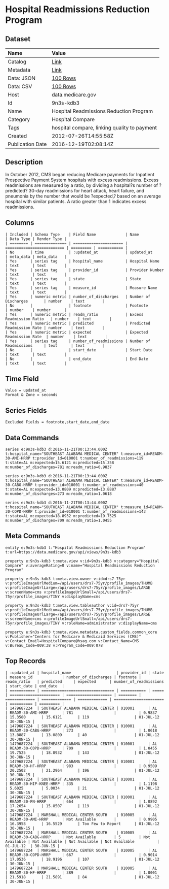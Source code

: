 # Hospital Readmissions Reduction Program

## Dataset

| Name | Value |
| :--- | :---- |
| Catalog | [Link](https://catalog.data.gov/dataset/hospital-readmission-reduction) |
| Metadata | [Link](https://data.medicare.gov/api/views/9n3s-kdb3) |
| Data: JSON | [100 Rows](https://data.medicare.gov/api/views/9n3s-kdb3/rows.json?max_rows=100) |
| Data: CSV | [100 Rows](https://data.medicare.gov/api/views/9n3s-kdb3/rows.csv?max_rows=100) |
| Host | data.medicare.gov |
| Id | 9n3s-kdb3 |
| Name | Hospital Readmissions Reduction Program |
| Category | Hospital Compare |
| Tags | hospital compare, linking quality to payment |
| Created | 2012-07-26T14:55:58Z |
| Publication Date | 2016-12-19T02:08:14Z |

## Description

In October 2012, CMS began reducing Medicare payments for Inpatient Prospective Payment System hospitals with excess readmissions. Excess readmissions are measured by a ratio, by dividing a hospital?s number of ?predicted? 30-day readmissions for heart attack, heart failure, and pneumonia by the number that would be ?expected,? based on an average hospital with similar patients. A ratio greater than 1 indicates excess readmissions.

## Columns

```ls
| Included | Schema Type    | Field Name             | Name                       | Data Type | Render Type |
| ======== | ============== | ====================== | ========================== | ========= | =========== |
| No       | time           | :updated_at            | updated_at                 | meta_data | meta_data   |
| Yes      | series tag     | hospital_name          | Hospital Name              | text      | text        |
| Yes      | series tag     | provider_id            | Provider Number            | text      | text        |
| Yes      | series tag     | state                  | State                      | text      | text        |
| Yes      | series tag     | measure_id             | Measure Name               | text      | text        |
| Yes      | numeric metric | number_of_discharges   | Number of Discharges       | number    | text        |
| No       |                | footnote               | Footnote                   | number    | number      |
| Yes      | numeric metric | readm_ratio            | Excess Readmission Ratio   | number    | text        |
| Yes      | numeric metric | predicted              | Predicted Readmission Rate | number    | text        |
| Yes      | numeric metric | expected               | Expected Readmission Rate  | number    | text        |
| Yes      | series tag     | number_of_readmissions | Number of Readmissions     | text      | text        |
| No       |                | start_date             | Start Date                 | text      | text        |
| No       |                | end_date               | End Date                   | text      | text        |
```

## Time Field

```ls
Value = updated_at
Format & Zone = seconds
```

## Series Fields

```ls
Excluded Fields = footnote,start_date,end_date
```

## Data Commands

```ls
series e:9n3s-kdb3 d:2016-11-21T00:13:44.000Z t:hospital_name="SOUTHEAST ALABAMA MEDICAL CENTER" t:measure_id=READM-30-AMI-HRRP t:provider_id=010001 t:number_of_readmissions=119 t:state=AL m:expected=15.6121 m:predicted=15.358 m:number_of_discharges=781 m:readm_ratio=0.9837

series e:9n3s-kdb3 d:2016-11-21T00:13:44.000Z t:hospital_name="SOUTHEAST ALABAMA MEDICAL CENTER" t:measure_id=READM-30-CABG-HRRP t:provider_id=010001 t:number_of_readmissions=40 t:state=AL m:expected=13.0809 m:predicted=13.8887 m:number_of_discharges=273 m:readm_ratio=1.0618

series e:9n3s-kdb3 d:2016-11-21T00:13:44.000Z t:hospital_name="SOUTHEAST ALABAMA MEDICAL CENTER" t:measure_id=READM-30-COPD-HRRP t:provider_id=010001 t:number_of_readmissions=143 t:state=AL m:expected=18.8932 m:predicted=19.7525 m:number_of_discharges=709 m:readm_ratio=1.0455
```

## Meta Commands

```ls
entity e:9n3s-kdb3 l:"Hospital Readmissions Reduction Program" t:url=https://data.medicare.gov/api/views/9n3s-kdb3

property e:9n3s-kdb3 t:meta.view v:id=9n3s-kdb3 v:category="Hospital Compare" v:averageRating=0 v:name="Hospital Readmissions Reduction Program"

property e:9n3s-kdb3 t:meta.view.owner v:id=drs7-75yr v:profileImageUrlMedium=/api/users/drs7-75yr/profile_images/THUMB v:profileImageUrlLarge=/api/users/drs7-75yr/profile_images/LARGE v:screenName=cms v:profileImageUrlSmall=/api/users/drs7-75yr/profile_images/TINY v:displayName=cms

property e:9n3s-kdb3 t:meta.view.tableauthor v:id=drs7-75yr v:profileImageUrlMedium=/api/users/drs7-75yr/profile_images/THUMB v:profileImageUrlLarge=/api/users/drs7-75yr/profile_images/LARGE v:screenName=cms v:profileImageUrlSmall=/api/users/drs7-75yr/profile_images/TINY v:roleName=administrator v:displayName=cms

property e:9n3s-kdb3 t:meta.view.metadata.custom_fields.common_core v:Publisher="Centers for Medicare & Medicaid Services (CMS)" v:Contact_Email=HospitalCompare@hsag.com v:Contact_Name=CMS v:Bureau_Code=009:38 v:Program_Code=009:078
```

## Top Records

```ls
| :updated_at | hospital_name                    | provider_id | state | measure_id             | number_of_discharges | footnote | readm_ratio   | predicted     | expected      | number_of_readmissions | start_date | end_date  | 
| =========== | ================================ | =========== | ===== | ====================== | ==================== | ======== | ============= | ============= | ============= | ====================== | ========== | ========= | 
| 1479687224  | SOUTHEAST ALABAMA MEDICAL CENTER | 010001      | AL    | READM-30-AMI-HRRP      | 781                  |          | 0.9837        | 15.3580       | 15.6121       | 119                    | 01-JUL-12  | 30-JUN-15 | 
| 1479687224  | SOUTHEAST ALABAMA MEDICAL CENTER | 010001      | AL    | READM-30-CABG-HRRP     | 273                  |          | 1.0618        | 13.8887       | 13.0809       | 40                     | 01-JUL-12  | 30-JUN-15 | 
| 1479687224  | SOUTHEAST ALABAMA MEDICAL CENTER | 010001      | AL    | READM-30-COPD-HRRP     | 709                  |          | 1.0455        | 19.7525       | 18.8932       | 143                    | 01-JUL-12  | 30-JUN-15 | 
| 1479687224  | SOUTHEAST ALABAMA MEDICAL CENTER | 010001      | AL    | READM-30-HF-HRRP       | 983                  |          | 0.9509        | 20.2502       | 21.2964       | 196                    | 01-JUL-12  | 30-JUN-15 | 
| 1479687224  | SOUTHEAST ALABAMA MEDICAL CENTER | 010001      | AL    | READM-30-HIP-KNEE-HRRP | 335                  |          | 1.1198        | 5.6025        | 5.0034        | 21                     | 01-JUL-12  | 30-JUN-15 | 
| 1479687224  | SOUTHEAST ALABAMA MEDICAL CENTER | 010001      | AL    | READM-30-PN-HRRP       | 664                  |          | 1.0892        | 17.2654       | 15.8507       | 119                    | 01-JUL-12  | 30-JUN-15 | 
| 1479687224  | MARSHALL MEDICAL CENTER SOUTH    | 010005      | AL    | READM-30-AMI-HRRP      | Not Available        |          | 0.9905        | 16.3958       | 16.5529       | Too Few to Report      | 01-JUL-12  | 30-JUN-15 | 
| 1479687224  | MARSHALL MEDICAL CENTER SOUTH    | 010005      | AL    | READM-30-CABG-HRRP     | Not Available        | 5        | Not Available | Not Available | Not Available | Not Available          | 01-JUL-12  | 30-JUN-15 | 
| 1479687224  | MARSHALL MEDICAL CENTER SOUTH    | 010005      | AL    | READM-30-COPD-HRRP     | 667                  |          | 0.9014        | 17.0536       | 18.9196       | 107                    | 01-JUL-12  | 30-JUN-15 | 
| 1479687224  | MARSHALL MEDICAL CENTER SOUTH    | 010005      | AL    | READM-30-HF-HRRP       | 389                  |          | 1.0001        | 21.5918       | 21.5891       | 84                     | 01-JUL-12  | 30-JUN-15 | 
```